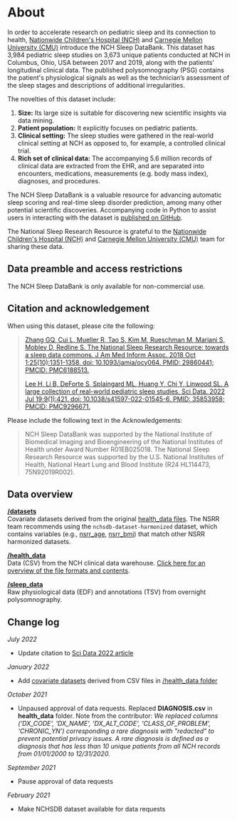 # About

In order to accelerate research on pediatric sleep and its connection to health, [Nationwide Children's Hospital (NCH)](https://www.nationwidechildrens.org/) and [Carnegie Mellon University (CMU)](https://www.ece.cmu.edu/) introduce the NCH Sleep DataBank. This dataset has 3,984 pediatric sleep studies on 3,673 unique patients conducted at NCH in Columbus, Ohio, USA between 2017 and 2019, along with the patients' longitudinal clinical data. The published polysomnography (PSG) contains the patient's physiological signals as well as the technician’s assessment of the sleep stages and descriptions of additional irregularities.

The novelties of this dataset include:

1. **Size:** Its large size is suitable for discovering new scientific insights via data mining.
2. **Patient population:** It explicitly focuses on pediatric patients.
3. **Clinical setting:** The sleep studies were gathered in the real-world clinical setting at NCH as opposed to, for example, a controlled clinical trial.
4. **Rich set of clinical data:** The accompanying 5.6 million records of clinical data are extracted from the EHR, and are separated into encounters, medications, measurements (e.g. body mass index), diagnoses, and procedures.

The NCH Sleep DataBank is a valuable resource for advancing automatic sleep scoring and real-time sleep disorder prediction, among many other potential scientific discoveries. Accompanying code in Python to assist users in interacting with the dataset is [published on GitHub](https://github.com/liboyue/sleep_study).

The National Sleep Research Resource is grateful to the [Nationwide Children's Hospital (NCH)](https://www.nationwidechildrens.org/) and [Carnegie Mellon University (CMU)](https://www.ece.cmu.edu/) team for sharing these data.

## Data preamble and access restrictions

The NCH Sleep DataBank is only available for non-commercial use.

## Citation and acknowledgement

When using this dataset, please cite the following:

> [Zhang GQ, Cui L, Mueller R, Tao S, Kim M, Rueschman M, Mariani S, Mobley D, Redline S. The National Sleep Research Resource: towards a sleep data commons. J Am Med Inform Assoc. 2018 Oct 1;25(10):1351-1358. doi: 10.1093/jamia/ocy064. PMID: 29860441; PMCID: PMC6188513.](https://pubmed.ncbi.nlm.nih.gov/29860441/)
>
> [Lee H, Li B, DeForte S, Splaingard ML, Huang Y, Chi Y, Linwood SL. A large collection of real-world pediatric sleep studies. Sci Data. 2022 Jul 19;9(1):421. doi: 10.1038/s41597-022-01545-6. PMID: 35853958; PMCID: PMC9296671.](https://pubmed.ncbi.nlm.nih.gov/35853958/)

Please include the following text in the Acknowledgements:

> NCH Sleep DataBank was supported by the National Institute of Biomedical Imaging and Bioengineering of the National Institutes of Health under Award Number R01EB025018. The National Sleep Research Resource was supported by the U.S. National Institutes of Health, National Heart Lung and Blood Institute (R24 HL114473, 75N92019R002).

## Data overview

**[/datasets](:files_path:/datasets)** <br/> Covariate datasets derived from the original [health_data files](:files_path:/health_data). The NSRR team recommends using the `nchsdb-dataset-harmonized` dataset, which contains variables (e.g., [nsrr_age](./nchsdb/variables/nsrr_age), [nsrr_bmi](./nchsdb/variables/nsrr_bmi)) that match other NSRR harmonized datasets.

**[/health_data](:files_path:/health_data)** <br/> Data (CSV) from the NCH clinical data warehouse. [Click here for an overview of the file formats and contents](:files_path:/health_data/Sleep_Study_Data_File_Format.pdf).

**[/sleep_data](:files_path:/sleep_data)** <br/> Raw physiological data (EDF) and annotations (TSV) from overnight polysomnography.

## Change log

*July 2022*

- Update citation to [Sci Data 2022 article](https://pubmed.ncbi.nlm.nih.gov/35853958/)

*January 2022*
- Add [covariate datasets](:files_path:/datasets) derived from CSV files in [/health_data folder](:files_path:/health_data)

*October 2021*
- Unpaused approval of data requests. Replaced **DIAGNOSIS.csv** in **health_data** folder. Note from the contributor: *We replaced columns ('DX_CODE', 'DX_NAME', 'DX_ALT_CODE', 'CLASS_OF_PROBLEM', ‘CHRONIC_YN') corresponding a rare diagnosis with "redacted" to prevent potential privacy issues. A rare diagnosis is defined as a diagnosis that has less than 10 unique patients from all NCH records from 01/01/2000 to 12/31/2020.*

*September 2021*
- Pause approval of data requests

*February 2021*

- Make NCHSDB dataset available for data requests
